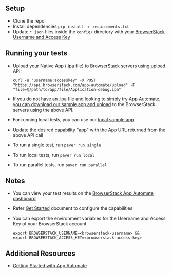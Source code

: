 ## Setup

* Clone the repo
* Install dependencies `pip install -r requirements.txt`
* Update `*.json` files inside the `config/` directory with your [BrowserStack Username and Access Key](https://www.browserstack.com/accounts/settings)

## Running your tests
* Upload your Native App (.ipa file) to BrowserStack servers using upload API:

  ```
  curl -u "username:accesskey" -X POST "https://api.browserstack.com/app-automate/upload" -F "file=@/path/to/app/file/Application-debug.ipa"
  ```

* If you do not have an .ipa file and looking to simply try App Automate, [you can download our sample app and upload](https://www.browserstack.com/app-automate/sample-apps/ios/BStackSampleApp.ipa)
to the BrowserStack servers using the above API.
* For running local tests, you can use our [local sample app](https://www.browserstack.com/app-automate/sample-apps/ios/LocalSample.ipa).
* Update the desired capability "app" with the App URL returned from the above API call
* To run a single test, run `paver run single`
* To run local tests, run `paver run local`
* To run parallel tests, run `paver run parallel`

## Notes
* You can view your test results on the [BrowserStack App Automate dashboard](https://www.browserstack.com/app-automate)
* Refer [Get Started](https://www.browserstack.com/app-automate/appium-behave) document to configure the capabilities
* You can export the environment variables for the Username and Access Key of your BrowserStack account
  
  ```
  export BROWSERSTACK_USERNAME=<browserstack-username> &&
  export BROWSERSTACK_ACCESS_KEY=<browserstack-access-key>
  ```
  
## Additional Resources
* [Getting Started with App Automate](https://www.browserstack.com/app-automate/appium-behave)
